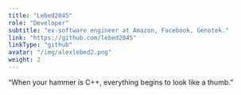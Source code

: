 ```yaml
---
title: "Lebed2045"
role: "Developer"
subtitle: "ex-software engineer at Amazon, Facebook, Genotek."
link: "https://github.com/lebed2045"
linkType: "github"
avatar: "/img/alexlebed2.png"
weight: 2
---
```


“When your hammer is C++, everything begins to look like a thumb.”
